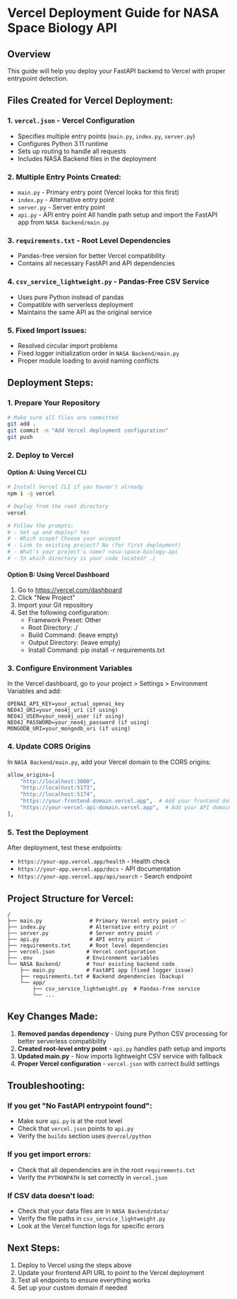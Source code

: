# Vercel Deployment Guide for NASA Space Biology API

## Overview
This guide will help you deploy your FastAPI backend to Vercel with proper entrypoint detection.

## Files Created for Vercel Deployment:

### 1. `vercel.json` - Vercel Configuration
- Specifies multiple entry points (`main.py`, `index.py`, `server.py`)
- Configures Python 3.11 runtime
- Sets up routing to handle all requests
- Includes NASA Backend files in the deployment

### 2. Multiple Entry Points Created:
- `main.py` - Primary entry point (Vercel looks for this first)
- `index.py` - Alternative entry point 
- `server.py` - Server entry point
- `api.py` - API entry point
All handle path setup and import the FastAPI app from `NASA Backend/main.py`

### 3. `requirements.txt` - Root Level Dependencies
- Pandas-free version for better Vercel compatibility
- Contains all necessary FastAPI and API dependencies

### 4. `csv_service_lightweight.py` - Pandas-Free CSV Service
- Uses pure Python instead of pandas
- Compatible with serverless deployment
- Maintains the same API as the original service

### 5. Fixed Import Issues:
- Resolved circular import problems
- Fixed logger initialization order in `NASA Backend/main.py`
- Proper module loading to avoid naming conflicts

## Deployment Steps:

### 1. Prepare Your Repository
```bash
# Make sure all files are committed
git add .
git commit -m "Add Vercel deployment configuration"
git push
```

### 2. Deploy to Vercel

#### Option A: Using Vercel CLI
```bash
# Install Vercel CLI if you haven't already
npm i -g vercel

# Deploy from the root directory
vercel

# Follow the prompts:
# - Set up and deploy? Yes
# - Which scope? Choose your account
# - Link to existing project? No (for first deployment)
# - What's your project's name? nasa-space-biology-api
# - In which directory is your code located? ./
```

#### Option B: Using Vercel Dashboard
1. Go to https://vercel.com/dashboard
2. Click "New Project"
3. Import your Git repository
4. Set the following configuration:
   - Framework Preset: Other
   - Root Directory: ./
   - Build Command: (leave empty)
   - Output Directory: (leave empty)
   - Install Command: pip install -r requirements.txt

### 3. Configure Environment Variables
In the Vercel dashboard, go to your project > Settings > Environment Variables and add:

```
OPENAI_API_KEY=your_actual_openai_key
NEO4J_URI=your_neo4j_uri (if using)
NEO4J_USER=your_neo4j_user (if using)
NEO4J_PASSWORD=your_neo4j_password (if using)
MONGODB_URI=your_mongodb_uri (if using)
```

### 4. Update CORS Origins
In `NASA Backend/main.py`, add your Vercel domain to the CORS origins:

```python
allow_origins=[
    "http://localhost:3000",
    "http://localhost:5173", 
    "http://localhost:5174",
    "https://your-frontend-domain.vercel.app",  # Add your frontend domain
    "https://your-vercel-api-domain.vercel.app",  # Add your API domain
],
```

### 5. Test the Deployment
After deployment, test these endpoints:
- `https://your-app.vercel.app/health` - Health check
- `https://your-app.vercel.app/docs` - API documentation
- `https://your-app.vercel.app/api/search` - Search endpoint

## Project Structure for Vercel:
```
/
├── main.py               # Primary Vercel entry point ✅
├── index.py              # Alternative entry point ✅  
├── server.py             # Server entry point ✅
├── api.py                # API entry point ✅
├── requirements.txt      # Root level dependencies
├── vercel.json          # Vercel configuration
├── .env                 # Environment variables
└── NASA Backend/        # Your existing backend code
    ├── main.py          # FastAPI app (fixed logger issue)
    ├── requirements.txt # Backend dependencies (backup)
    └── app/
        ├── csv_service_lightweight.py  # Pandas-free service
        └── ...
```

## Key Changes Made:

1. **Removed pandas dependency** - Using pure Python CSV processing for better serverless compatibility
2. **Created root-level entry point** - `api.py` handles path setup and imports
3. **Updated main.py** - Now imports lightweight CSV service with fallback
4. **Proper Vercel configuration** - `vercel.json` with correct build settings

## Troubleshooting:

### If you get "No FastAPI entrypoint found":
- Make sure `api.py` is at the root level
- Check that `vercel.json` points to `api.py`
- Verify the `builds` section uses `@vercel/python`

### If you get import errors:
- Check that all dependencies are in the root `requirements.txt`
- Verify the `PYTHONPATH` is set correctly in `vercel.json`

### If CSV data doesn't load:
- Check that your data files are in `NASA Backend/data/`
- Verify the file paths in `csv_service_lightweight.py`
- Look at the Vercel function logs for specific errors

## Next Steps:
1. Deploy to Vercel using the steps above
2. Update your frontend API URL to point to the Vercel deployment
3. Test all endpoints to ensure everything works
4. Set up your custom domain if needed